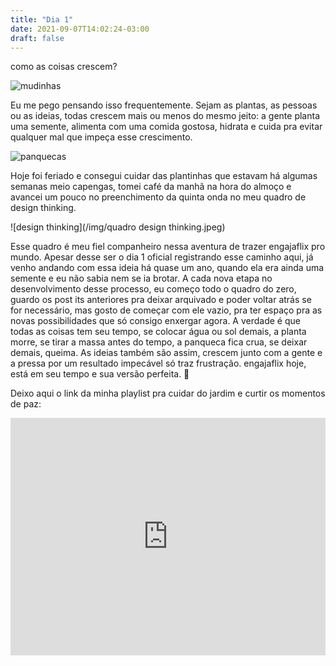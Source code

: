 ```yaml
---
title: "Dia 1"
date: 2021-09-07T14:02:24-03:00
draft: false
---
```

como as coisas crescem?

![mudinhas](/img/mudinhas.jpeg)

Eu me pego pensando isso frequentemente. Sejam as plantas, as pessoas ou as ideias, todas crescem mais ou menos do mesmo jeito: a gente planta uma semente, alimenta com uma comida gostosa, hidrata e cuida pra evitar qualquer mal que impeça esse crescimento. 

![panquecas](/img/panquecas.jpeg)

Hoje foi feriado e consegui cuidar das plantinhas que estavam há algumas semanas meio capengas, tomei café da manhã na hora do almoço e avancei um pouco no preenchimento da quinta onda no meu quadro de design thinking.

![design thinking](/img/quadro design thinking.jpeg)

Esse quadro é meu fiel companheiro nessa aventura de trazer engajaflix pro mundo. Apesar desse ser o dia 1 oficial registrando esse caminho aqui, já venho andando com essa ideia há quase um ano, quando ela era ainda uma semente e eu não sabia nem se ia brotar. A cada nova etapa no desenvolvimento desse processo, eu começo todo o quadro do zero, guardo os post its anteriores pra deixar arquivado e poder voltar atrás se for necessário, mas gosto de começar com ele vazio, pra ter espaço pra as novas possibilidades que só consigo enxergar agora. 
A verdade é que todas as coisas tem seu tempo, se colocar água ou sol demais, a planta morre, se tirar a massa antes do tempo, a panqueca fica crua, se deixar demais, queima. As ideias também são assim, crescem junto com a gente e a pressa por um resultado impecável só traz frustração. 
engajaflix hoje, está em seu tempo e sua versão perfeita. :sunflower: 

Deixo aqui o link da minha playlist pra cuidar do jardim e curtir os momentos de paz:

<iframe src="https://open.spotify.com/embed/playlist/4VSZkatVOIOI8slDUOxoDj" width="100%" height="380" frameBorder="0" allowtransparency="true" allow="encrypted-media"></iframe>
